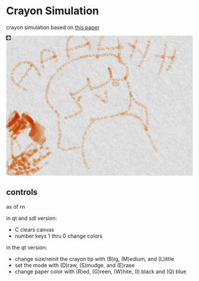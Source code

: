 # Crayon Simulation

crayon simulation based on [this paper](https://www.researchgate.net/publication/4038539_Simulating_wax_crayons)

![showcase image](crayon.png)


## controls

as of rn

in qt and sdl version:
- C clears canvas
- number keys 1 thru 0 change colors

in the qt version:
- change size/reinit the crayon tip with (B)ig, (M)edium, and (L)ittle
- set the mode with (D)raw, (S)mudge, and (E)rase
- change paper color with (R)ed, (G)reen, (W)hite, (I) black and (Q) blue

